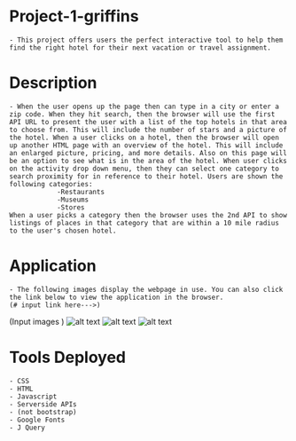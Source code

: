 # Project-1-griffins
    - This project offers users the perfect interactive tool to help them find the right hotel for their next vacation or travel assignment.

# Description
    - When the user opens up the page then can type in a city or enter a zip code. When they hit search, then the browser will use the first API URL to present the user with a list of the top hotels in that area to choose from. This will include the number of stars and a picture of the hotel. When a user clicks on a hotel, then the browser will open up another HTML page with an overview of the hotel. This will include an enlarged picture, pricing, and more details. Also on this page will be an option to see what is in the area of the hotel. When user clicks on the activity drop down menu, then they can select one category to search proximity for in reference to their hotel. Users are shown the following categories:
                -Restaurants 
                -Museums
                -Stores
    When a user picks a category then the browser uses the 2nd API to show listings of places in that category that are within a 10 mile radius to the user's chosen hotel. 

# Application
    - The following images display the webpage in use. You can also click the link below to view the application in the browser. 
    (# input link here--->)

(Input images )
    ![alt text](Images/Demo1.png)
    ![alt text](Images/Demo2.png)
    ![alt text](Images/Demo3.png)

# Tools Deployed
    - CSS
    - HTML
    - Javascript
    - Serverside APIs
    - (not bootstrap)
    - Google Fonts
    - J Query
